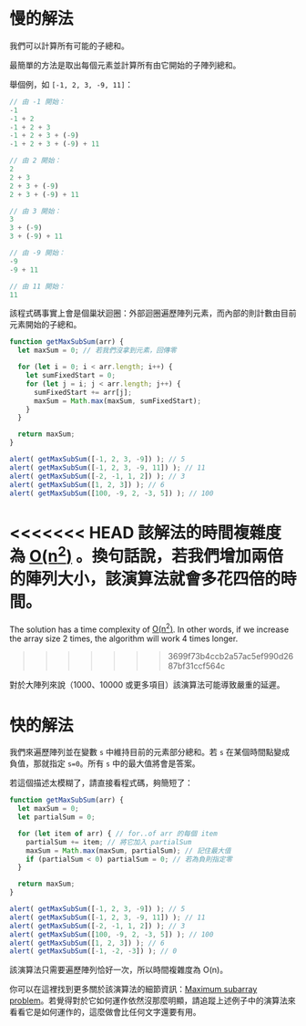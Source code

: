 # 慢的解法

我們可以計算所有可能的子總和。

最簡單的方法是取出每個元素並計算所有由它開始的子陣列總和。

舉個例，如 `[-1, 2, 3, -9, 11]`：

```js no-beautify
// 由 -1 開始：
-1
-1 + 2
-1 + 2 + 3
-1 + 2 + 3 + (-9)
-1 + 2 + 3 + (-9) + 11

// 由 2 開始：
2
2 + 3
2 + 3 + (-9)
2 + 3 + (-9) + 11

// 由 3 開始：
3
3 + (-9)
3 + (-9) + 11

// 由 -9 開始：
-9
-9 + 11

// 由 11 開始：
11
```

該程式碼事實上會是個巢狀迴圈：外部迴圈遍歷陣列元素，而內部的則計數由目前元素開始的子總和。

```js run
function getMaxSubSum(arr) {
  let maxSum = 0; // 若我們沒拿到元素，回傳零

  for (let i = 0; i < arr.length; i++) {
    let sumFixedStart = 0;
    for (let j = i; j < arr.length; j++) {
      sumFixedStart += arr[j];
      maxSum = Math.max(maxSum, sumFixedStart);
    }
  }

  return maxSum;
}

alert( getMaxSubSum([-1, 2, 3, -9]) ); // 5
alert( getMaxSubSum([-1, 2, 3, -9, 11]) ); // 11
alert( getMaxSubSum([-2, -1, 1, 2]) ); // 3
alert( getMaxSubSum([1, 2, 3]) ); // 6
alert( getMaxSubSum([100, -9, 2, -3, 5]) ); // 100
```

<<<<<<< HEAD
該解法的時間複雜度為 [O(n<sup>2</sup>)](https://en.wikipedia.org/wiki/Big_O_notation) 。換句話說，若我們增加兩倍的陣列大小，該演算法就會多花四倍的時間。
=======
The solution has a time complexity of [O(n<sup>2</sup>)](https://en.wikipedia.org/wiki/Big_O_notation). In other words, if we increase the array size 2 times, the algorithm will work 4 times longer.
>>>>>>> 3699f73b4ccb2a57ac5ef990d2687bf31ccf564c

對於大陣列來說（1000、10000 或更多項目）該演算法可能導致嚴重的延遲。

# 快的解法

我們來遍歷陣列並在變數 `s` 中維持目前的元素部分總和。若 `s` 在某個時間點變成負值，那就指定 `s=0`。所有 `s` 中的最大值將會是答案。

若這個描述太模糊了，請直接看程式碼，夠簡短了：

```js run demo
function getMaxSubSum(arr) {
  let maxSum = 0;
  let partialSum = 0;

  for (let item of arr) { // for..of arr 的每個 item
    partialSum += item; // 將它加入 partialSum
    maxSum = Math.max(maxSum, partialSum); // 記住最大值
    if (partialSum < 0) partialSum = 0; // 若為負則指定零
  }

  return maxSum;
}

alert( getMaxSubSum([-1, 2, 3, -9]) ); // 5
alert( getMaxSubSum([-1, 2, 3, -9, 11]) ); // 11
alert( getMaxSubSum([-2, -1, 1, 2]) ); // 3
alert( getMaxSubSum([100, -9, 2, -3, 5]) ); // 100
alert( getMaxSubSum([1, 2, 3]) ); // 6
alert( getMaxSubSum([-1, -2, -3]) ); // 0
```

該演算法只需要遍歷陣列恰好一次，所以時間複雜度為 O(n)。

你可以在這裡找到更多關於該演算法的細節資訊：[Maximum subarray problem](http://en.wikipedia.org/wiki/Maximum_subarray_problem)。若覺得對於它如何運作依然沒那麼明顯，請追蹤上述例子中的演算法來看看它是如何運作的，這麼做會比任何文字還要有用。

